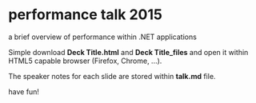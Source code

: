 # performance talk 2015
a brief overview of performance within .NET applications

Simple download **Deck Title.html** and **Deck Title_files** and open it within HTML5 capable browser (Firefox, Chrome, ...).

The speaker notes for each slide are stored within **talk.md** file.

have fun!
